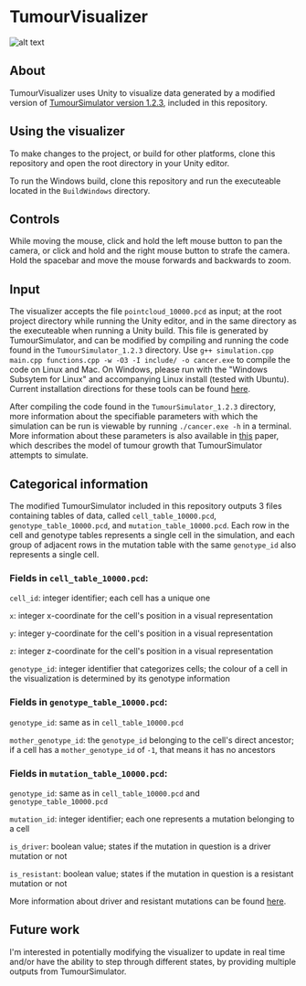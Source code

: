 # TumourVisualizer

![alt text](https://github.com/Spenca/UnityTumourSimulator/blob/master/Screenshot.png)

## About
TumourVisualizer uses Unity to visualize data generated by a modified version of [TumourSimulator version 1.2.3](https://www2.ph.ed.ac.uk/~bwaclaw/cancer-code/), included in this repository.

## Using the visualizer
To make changes to the project, or build for other platforms, clone this repository and open the root directory in your Unity editor.

To run the Windows build, clone this repository and run the executeable located in the `BuildWindows` directory.

## Controls
While moving the mouse, click and hold the left mouse button to pan the camera, or click and hold and the right mouse button to strafe the camera. Hold the spacebar and move the mouse forwards and backwards to zoom.

## Input
The visualizer accepts the file `pointcloud_10000.pcd` as input; at the root project directory while running the Unity editor, and in the same directory as the executeable when running a Unity build. This file is generated by TumourSimulator, and can be modified by compiling and running the code found in the `TumourSimulator_1.2.3` directory. Use `g++ simulation.cpp main.cpp functions.cpp -w -O3 -I include/ -o cancer.exe` to compile the code on Linux and Mac. On Windows, please run with the "Windows Subsytem for Linux" and accompanying Linux install (tested with Ubuntu). Current installation directions for these tools can be found [here](https://docs.microsoft.com/en-us/windows/wsl/install-win10).


After compiling the code found in the `TumourSimulator_1.2.3` directory, more information about the specifiable parameters with which the simulation can be run is viewable by running `./cancer.exe -h` in a terminal. More information about these parameters is also available in [this](https://www.nature.com/articles/nature14971) paper, which describes the model of tumour growth that TumourSimulator attempts to simulate.

## Categorical information
The modified TumourSimulator included in this repository outputs 3 files containing tables of data, called `cell_table_10000.pcd`, `genotype_table_10000.pcd`, and `mutation_table_10000.pcd`. Each row in the cell and genotype tables represents a single cell in the simulation, and each group of adjacent rows in the mutation table with the same `genotype_id` also represents a single cell.

### Fields in `cell_table_10000.pcd`:
`cell_id`: integer identifier; each cell has a unique one

`x`: integer x-coordinate for the cell's position in a visual representation

`y`: integer y-coordinate for the cell's position in a visual representation

`z`: integer z-coordinate for the cell's position in a visual representation

`genotype_id`: integer identifier that categorizes cells; the colour of a cell in the visualization is determined by its genotype information

### Fields in `genotype_table_10000.pcd`:
`genotype_id`: same as in `cell_table_10000.pcd`

`mother_genotype_id`: the `genotype_id` belonging to the cell's direct ancestor; if a cell has a `mother_genotype_id` of `-1`, that means it has no ancestors

### Fields in `mutation_table_10000.pcd`:
`genotype_id`: same as in `cell_table_10000.pcd` and `genotype_table_10000.pcd`

`mutation_id`: integer identifier; each one represents a mutation belonging to a cell

`is_driver`: boolean value; states if the mutation in question is a driver mutation or not

`is_resistant`: boolean value; states if the mutation in question is a resistant mutation or not

More information about driver and resistant mutations can be found [here](https://www.nature.com/articles/nature14971).

## Future work
I'm interested in potentially modifying the visualizer to update in real time and/or have the ability to step through different states, by providing multiple outputs from TumourSimulator.
